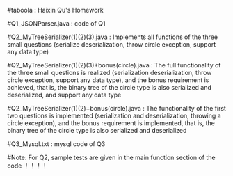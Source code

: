 #taboola : Haixin Qu's Homework

#Q1_JSONParser.java : code of Q1

#Q2_MyTreeSerializer(1)(2)(3).java : Implements all functions of the three small questions (serialize deserialization, throw circle exception, support any data type)

#Q2_MyTreeSerializer(1)(2)(3)+bonus(circle).java : The full functionality of the three small questions is realized (serialization deserialization, throw circle exception, support any data type), and the bonus requirement is achieved, that is, the binary tree of the circle type is also serialized and deserialized, and support any data type

#Q2_MyTreeSerializer(1)(2)+bonus(circle).java : The functionality of the first two questions is implemented (serialization and deserialization, throwing a circle exception), and the bonus requirement is implemented, that is, the binary tree of the circle type is also serialized and deserialized

#Q3_Mysql.txt : mysql code of Q3

#Note: For Q2, sample tests are given in the main function section of the code ！！！！
